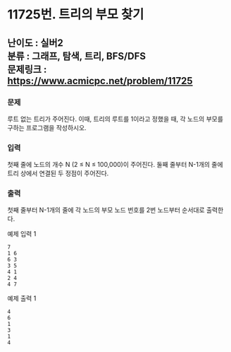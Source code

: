 # 11725번. 트리의 부모 찾기

**난이도 : 실버2**<br/>
**분류 : 그래프, 탐색, 트리, BFS/DFS**<br />
**문제링크 : https://www.acmicpc.net/problem/11725**
---

### 문제
루트 없는 트리가 주어진다. 이때, 트리의 루트를 1이라고 정했을 때, 각 노드의 부모를 구하는 프로그램을 작성하시오.

### 입력
첫째 줄에 노드의 개수 N (2 ≤ N ≤ 100,000)이 주어진다. 둘째 줄부터 N-1개의 줄에 트리 상에서 연결된 두 정점이 주어진다.

### 출력
첫째 줄부터 N-1개의 줄에 각 노드의 부모 노드 번호를 2번 노드부터 순서대로 출력한다.

예제 입력 1 
```
7
1 6
6 3
3 5
4 1
2 4
4 7
```
예제 출력 1 
```
4
6
1
3
1
4
```